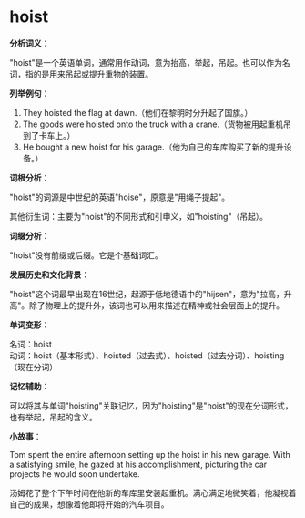 # hoist

**分析词义**：

  

"hoist"是一个英语单词，通常用作动词，意为抬高，举起，吊起。也可以作为名词，指的是用来吊起或提升重物的装置。

  

**列举例句**：

  

1.  They hoisted the flag at dawn.（他们在黎明时分升起了国旗。）
2.  The goods were hoisted onto the truck with a crane.（货物被用起重机吊到了卡车上。）
3.  He bought a new hoist for his garage.（他为自己的车库购买了新的提升设备。）

  

**词根分析**：

  

"hoist"的词源是中世纪的英语"hoise"，原意是"用绳子提起"。

  

其他衍生词：主要为"hoist"的不同形式和引申义，如"hoisting"（吊起）。

  

**词缀分析**：

  

"hoist"没有前缀或后缀。它是个基础词汇。

  

**发展历史和文化背景**：

  

"hoist"这个词最早出现在16世纪，起源于低地德语中的"hijsen"，意为"拉高，升高"。除了物理上的提升外，该词也可以用来描述在精神或社会层面上的提升。

  

**单词变形**：

  

名词：hoist  
动词：hoist（基本形式）、hoisted（过去式）、hoisted（过去分词）、hoisting（现在分词）

  

**记忆辅助**：

  

可以将其与单词"hoisting"关联记忆，因为"hoisting"是"hoist"的现在分词形式，也有举起，吊起的含义。

  

**小故事**：

  

Tom spent the entire afternoon setting up the hoist in his new garage. With a satisfying smile, he gazed at his accomplishment, picturing the car projects he would soon undertake.

  

汤姆花了整个下午时间在他新的车库里安装起重机。满心满足地微笑着，他凝视着自己的成果，想像着他即将开始的汽车项目。
